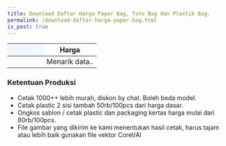 ```yaml
---
title: Download Daftar Harga Paper Bag, Tote Bag dan Plastik Bag.
permalink: /download-daftar-harga-paper-bag.html
is_post: true
---
```


<div class="table-responsive">
<table class="post-tab-1" id="HargaMuslimDewasa">
<thead>
<tr>
  <th style="background: aliceblue;" width="40%"></th>
  <th width="60%">Harga</th>
</tr>
</thead>
<tbody>
  <tr>
    <td></td>
    <td class="nm">Menarik data..</td>
  </tr>
</tbody>
</table>
</div>
<h3>Ketentuan Produksi</h3>
<ul>
<li>Cetak 1000++ lebih murah, diskon by chat. Boleh beda model.</li>
<li>Cetak plastic 2 sisi tambah 50rb/100pcs dari harga dasar.</li>
<li>Ongkos sablon / cetak plastic dan packaging kertas harga mulai dari 80rb/100pcs.</li>
<li>File gambar yang dikirim ke kami menentukan hasil cetak, harus tajam atau lebih baik gunakan file vektor Corel/AI</li>
</ul>


<script type="text/javascript">
  function showInfo(data, tabletop) {
    /*$.each( tabletop.sheets(), function(i, sheet) {
      $("#table_info").append("<p>" + sheet.name + " has " + sheet.column_names.join(", ") + "</p>");
    });*/
  
  $("#HargaMuslimDewasa tbody").html("");
  $.each( tabletop.sheets("MuslimDewasa").all(), function(i, muslimdws) {
    var cat_li = $('<tr><td><strong>' + muslimdws.Jenis + '</strong></td>');
    cat_li.append('<td class="nm">Rp ' + muslimdws.Harga1 + ' - ' + muslimdws.Harga2 +'</td></tr>');
    cat_li.appendTo("#HargaMuslimDewasa tbody");
  })
  }
</script>
